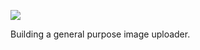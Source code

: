 ![](https://db-feed.s3.us-east-1.amazonaws.com/next-s3-uploads/9985c1dd-1841-4f74-819d-b54a68cc4214/2024-06-08T01%253A41%253A18%252C150935276%252B00%253A00.png)

Building a general purpose image uploader.